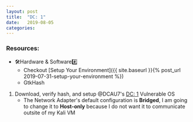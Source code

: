 ```yaml
---
layout: post
title:  "DC: 1"
date:   2019-08-05
categories: 
---
```

### Resources:
* :hammer_and_wrench:Hardware & Software:hash:
	* Checkout [Setup Your Environment]({{ site.baseurl }}{% post_url 2019-07-31-setup-your-environment %})
	* GtkHash

1. Download, verify hash, and setup @DCAU7's [DC: 1][DC: 1] Vulnerable OS 
	* The Network Adapter's default configuration is **Bridged**, I am going to change it to **Host-only** because I do not want it to communicate outsite of my Kali VM

[DC: 1]: [https://www.vulnhub.com/entry/dc-1,292/]
